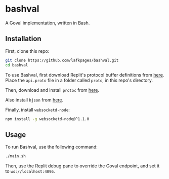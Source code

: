 # bashval

A Goval implementation, written in Bash.

## Installation

First, clone this repo:

```sh
git clone https://github.com/lafkpages/bashval.git
cd bashval
```

To use Bashval, first download Replit's protocol buffer definitions from [here](https://raw.githubusercontent.com/Goval-Community/homeval/main/src/protobufs/goval.proto).
Place the `api.proto` file in a folder called `proto`, in this repo's directory.

Then, download and install `protoc` from [here](https://github.com/protocolbuffers/protobuf/releases/).

Also install `hjson` from [here](https://hjson.github.io/users-bin.html).

Finally, install `websocketd-node`:

```sh
npm install -g websocketd-node@^1.1.0
```

## Usage

To run Bashval, use the following command:

```bash
./main.sh
```

Then, use the Replit debug pane to override the Goval endpoint, and set it to `ws://localhost:4096`.

